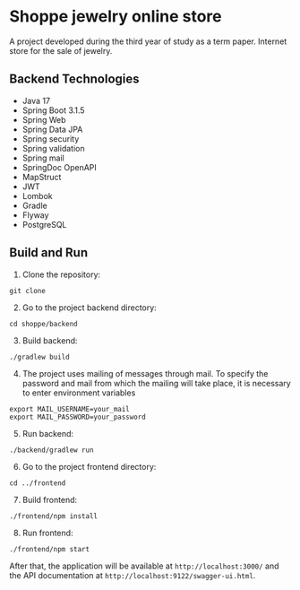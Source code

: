 # Shoppe jewelry online store

A project developed during the third year of study as a term paper.
Internet store for the sale of jewelry.

## Backend Technologies
- Java 17
- Spring Boot 3.1.5
- Spring Web
- Spring Data JPA
- Spring security
- Spring validation
- Spring mail
- SpringDoc OpenAPI
- MapStruct
- JWT
- Lombok
- Gradle
- Flyway
- PostgreSQL

## Build and Run

1. Clone the repository:
```shell
git clone 
```

2. Go to the project backend directory:
```shell
cd shoppe/backend
```

3. Build backend:
```shell
./gradlew build
```

4. The project uses mailing of messages through mail. To specify the password and mail from which the mailing will take place, it is necessary to enter environment variables
```shell
export MAIL_USERNAME=your_mail
export MAIL_PASSWORD=your_password
```

5. Run backend:
```shell
./backend/gradlew run
```

6. Go to the project frontend directory:
```shell
cd ../frontend
```

7. Build frontend:
```shell
./frontend/npm install
```

8. Run frontend:
```shell
./frontend/npm start
```

After that, the application will be available at `http://localhost:3000/` and the API documentation at `http://localhost:9122/swagger-ui.html`.